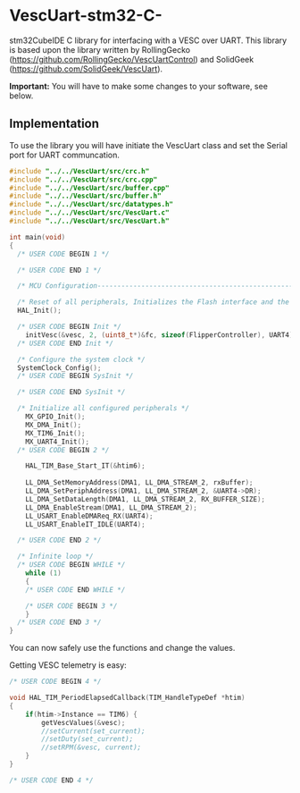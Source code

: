 # VescUart-stm32-C-

stm32CubeIDE C library for interfacing with a VESC over UART. This library is based upon the library written by RollingGecko (https://github.com/RollingGecko/VescUartControl) and SolidGeek (https://github.com/SolidGeek/VescUart).

**Important:** You will have to make some changes to your software, see below.

## Implementation

To use the library you will have initiate the VescUart class and set the Serial port for UART communcation.

```c
#include "../../VescUart/src/crc.h"
#include "../../VescUart/src/crc.cpp"
#include "../../VescUart/src/buffer.cpp"
#include "../../VescUart/src/buffer.h"
#include "../../VescUart/src/datatypes.h"
#include "../../VescUart/src/VescUart.c"
#include "../../VescUart/src/VescUart.h"

int main(void)
{
  /* USER CODE BEGIN 1 */

  /* USER CODE END 1 */

  /* MCU Configuration--------------------------------------------------------*/

  /* Reset of all peripherals, Initializes the Flash interface and the Systick. */
  HAL_Init();

  /* USER CODE BEGIN Init */
	initVesc(&vesc, 2, (uint8_t*)&fc, sizeof(FlipperController), UART4);
  /* USER CODE END Init */

  /* Configure the system clock */
  SystemClock_Config();
  /* USER CODE BEGIN SysInit */

  /* USER CODE END SysInit */

  /* Initialize all configured peripherals */
    MX_GPIO_Init();
    MX_DMA_Init();
    MX_TIM6_Init();
    MX_UART4_Init();
  /* USER CODE BEGIN 2 */

	HAL_TIM_Base_Start_IT(&htim6);
  
	LL_DMA_SetMemoryAddress(DMA1, LL_DMA_STREAM_2, rxBuffer);
	LL_DMA_SetPeriphAddress(DMA1, LL_DMA_STREAM_2, &UART4->DR);
	LL_DMA_SetDataLength(DMA1, LL_DMA_STREAM_2, RX_BUFFER_SIZE);
	LL_DMA_EnableStream(DMA1, LL_DMA_STREAM_2);
	LL_USART_EnableDMAReq_RX(UART4);
	LL_USART_EnableIT_IDLE(UART4);

  /* USER CODE END 2 */

  /* Infinite loop */
  /* USER CODE BEGIN WHILE */
 	while (1)
	{
    /* USER CODE END WHILE */

    /* USER CODE BEGIN 3 */
	}
  /* USER CODE END 3 */
}
```

You can now safely use the functions and change the values. 

Getting VESC telemetry is easy:

```c
/* USER CODE BEGIN 4 */

void HAL_TIM_PeriodElapsedCallback(TIM_HandleTypeDef *htim)
{
	if(htim->Instance == TIM6) { 
		getVescValues(&vesc);
		//setCurrent(set_current);
		//setDuty(set_current);
		//setRPM(&vesc, current);
	}
}

/* USER CODE END 4 */
```
